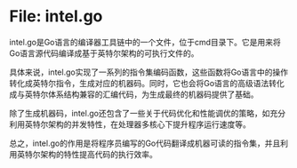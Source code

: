 # File: intel.go

intel.go是Go语言的编译器工具链中的一个文件，位于cmd目录下。它是用来将Go语言源代码编译成基于英特尔架构的可执行文件的。

具体来说，intel.go实现了一系列的指令集编码函数，这些函数将Go语言中的操作转化成英特尔指令，生成对应的机器码。同时，它也会将Go语言的高级语法转化成与英特尔体系结构兼容的汇编代码，为生成最终的机器码提供了基础。

除了生成机器码，intel.go还包含了一些关于代码优化和性能调优的策略，如充分利用英特尔架构的并发特性，在处理器多核心下提升程序运行速度等。

总之，intel.go的作用是将程序员编写的Go代码翻译成机器可读的指令集，并且利用英特尔架构的特性提高代码的执行效率。


